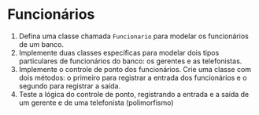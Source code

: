 # Funcionários

1. Defina uma classe chamada `Funcionario` para modelar os funcionários de um banco.
2. Implemente duas classes específicas para modelar dois tipos particulares de funcionários do banco: os gerentes e as telefonistas.
3. Implemente o controle de ponto dos funcionários.  Crie uma classe com dois métodos:  o primeiro para registrar a entrada dos funcionários e o segundo para registrar a saída.
4. Teste a lógica do controle de ponto,  registrando a entrada e a saída de um gerente e de uma telefonista (polimorfismo)